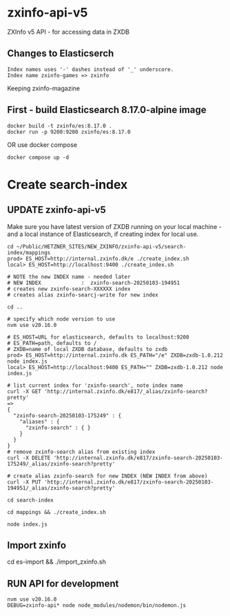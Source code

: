 # zxinfo-api-v5
ZXInfo v5 API - for accessing data in ZXDB

## Changes to Elasticserch
```
Index names uses '-' dashes instead of '_' underscore.
Index name zxinfo-games => zxinfo
```

Keeping zxinfo-magazine

## First - build Elasticsearch 8.17.0-alpine image
```
docker build -t zxinfo/es:8.17.0 .
docker run -p 9200:9200 zxinfo/es:8.17.0
```

OR use docker compose
```
docker compose up -d
```

# Create search-index

## UPDATE zxinfo-api-v5 
Make sure you have latest version of ZXDB running on your local machine - and a local instance of Elasticsearch, if creating index for local use.

```
cd ~/Public/HETZNER_SITES/NEW_ZXINFO/zxinfo-api-v5/search-index/mappings
prod> ES_HOST=http://internal.zxinfo.dk/e ./create_index.sh
local> ES_HOST=http://localhost:9400 ./create_index.sh

# NOTE the new INDEX name - needed later
# NEW INDEX             :  zxinfo-search-20250103-194951
# creates new zxinfo-search-XXXXXX index
# creates alias zxinfo-searcj-write for new index

cd ..

# specify which node version to use
nvm use v20.16.0

# ES_HOST=URL for elasticsearch, defaults to localhost:9200
# ES_PATH=path, defaults to /
# ZXDB=name of local ZXDB database, defaults to zxdb
prod> ES_HOST=http://internal.zxinfo.dk ES_PATH="/e" ZXDB=zxdb-1.0.212 node index.js
local> ES_HOST=http://localhost:9400 ES_PATH="" ZXDB=zxdb-1.0.212 node index.js

# list current index for 'zxinfo-search', note index name
curl -X GET 'http://internal.zxinfo.dk/e817/_alias/zxinfo-search?pretty'
=>
{
  "zxinfo-search-20250103-175249" : {
    "aliases" : {
      "zxinfo-search" : { }
    }
  }
}
# remove zxinfo-search alias from existing index
curl -X DELETE 'http://internal.zxinfo.dk/e817/zxinfo-search-20250103-175249/_alias/zxinfo-search?pretty'

# create alias zxinfo-search for new INDEX (NEW INDEX from above)
curl -X PUT 'http://internal.zxinfo.dk/e817/zxinfo-search-20250103-194951/_alias/zxinfo-search?pretty'

```

```
cd search-index

cd mappings && ./create_index.sh

node index.js
```

## Import zxinfo
cd es-import && ./import_zxinfo.sh

## RUN API for development
```
nvm use v20.16.0
DEBUG=zxinfo-api* node node_modules/nodemon/bin/nodemon.js
```
